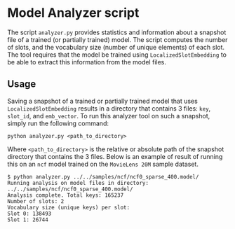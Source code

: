 # Model Analyzer script #
The script `analyzer.py` provides statistics and information about a snapshot file of a trained (or partially trained) model.  The script computes the number of slots, and the vocabulary size (number of unique elements) of each slot. The tool requires that the model be trained using `LocalizedSlotEmbedding` to be able to extract this information from the model files.

## Usage ##
Saving a snapshot of a trained or partially trained model that uses `LocalizedSlotEmbedding` results in a directory that contains 3 files: `key`, `slot_id`, and `emb_vector`.  To run this analyzer tool on such a snapshot, simply run the following command:

```
python analyzer.py <path_to_directory>
```

Where `<path_to_directory>` is the relative or absolute path of the snapshot directory that contains the 3 files.  Below is an example of result of running this on an `ncf` model trained on the `MovieLens 20M` sample dataset.

```
$ python analyzer.py ../../samples/ncf/ncf0_sparse_400.model/
Running analysis on model files in directory: ../../samples/ncf/ncf0_sparse_400.model/
Analysis complete. Total keys: 165237
Number of slots: 2
Vocabulary size (unique keys) per slot:
Slot 0: 138493
Slot 1: 26744
```
